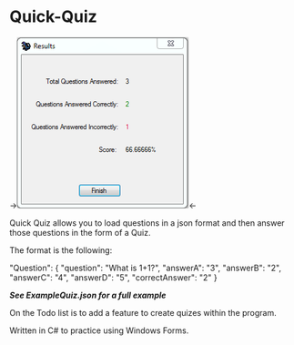 # Quick-Quiz

->![alt tag](https://raw.githubusercontent.com/konieboy/Quick-Quiz/master/Quick%20Quiz/Quiz%20Files/Screenshot.PNG)<-

Quick Quiz allows you to load questions in a json format and then answer those questions in the form of a Quiz.

The format is the following:

"Question": 
            {
                "question": "What is 1+1?",
                "answerA": "3",
                "answerB": "2",
                "answerC": "4",
                "answerD": "5",
                "correctAnswer": "2"
             }
             
***See ExampleQuiz.json for a full example***
             
On the Todo list is to add a feature to create quizes within the program.             

Written in C# to practice using Windows Forms.

